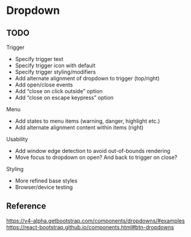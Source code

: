 # Dropdown

## TODO

Trigger
- Specify trigger text
- Specify trigger icon with default
- Specify trigger styling/modifiers
- Add alternate alignment of dropdown to trigger (top/right)
- Add open/close events
- Add “close on click outside” option
- Add “close on escape keypress” option

Menu
- Add states to menu items (warning, danger, highlight etc.)
- Add alternate alignment content within items (right)

Usability
- Add window edge detection to avoid out-of-bounds rendering
- Move focus to dropdown on open? And back to trigger on close?

Styling
- More refined base styles
- Browser/device testing

## Reference
https://v4-alpha.getbootstrap.com/components/dropdowns/#examples
https://react-bootstrap.github.io/components.html#btn-dropdowns
